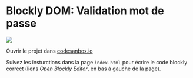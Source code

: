 # Blockly DOM: Validation mot de passe

[![](https://codesandbox.io/static/img/play-codesandbox.svg)](https://codesandbox.io/s/github/bfritscher/cours-html-exercices/tree/master/DOM_Validation_mot_de_passe)

Ouvrir le projet dans [codesanbox.io](https://codesandbox.io/s/github/bfritscher/cours-html-exercices/tree/master/DOM_Validation_mot_de_passe)

Suivez les insturctions dans la page `index.html` pour écrire le code blockly correct (liens *Open Blockly Editor*, en bas à gauche de la page).
